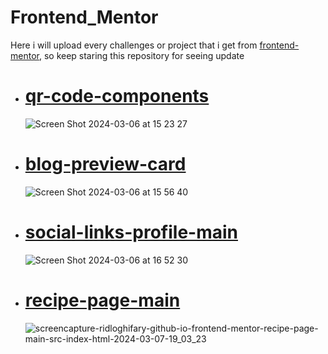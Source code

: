 # Frontend_Mentor

Here i will upload every challenges or project that i get from [frontend-mentor](https://www.frontendmentor.io/), so keep staring this repository for seeing update

- # [qr-code-components](https://ridloghifary.github.io/frontend_mentor/qr-code-component-main/src/index.html)

  ![Screen Shot 2024-03-06 at 15 23 27](https://github.com/RidloGhifary/frontend_mentor/assets/117726043/31129ccf-bd52-452d-8d9d-17ccefd9f892)

- # [blog-preview-card](https://ridloghifary.github.io/frontend_mentor/qr-code-component-main/src/index.html)

  ![Screen Shot 2024-03-06 at 15 56 40](https://github.com/RidloGhifary/frontend_mentor/assets/117726043/0b32b2a4-4db8-4bed-9cff-da3660952b4b)

- # [social-links-profile-main](https://ridloghifary.github.io/frontend_mentor/social-links-profile-main/src/index.html)

  ![Screen Shot 2024-03-06 at 16 52 30](https://github.com/RidloGhifary/frontend_mentor/assets/117726043/5a80f168-f154-4d68-8e5b-4b915faa40a4)

- # [recipe-page-main](https://ridloghifary.github.io/frontend_mentor/recipe-page-main/src/index.html)

  ![screencapture-ridloghifary-github-io-frontend-mentor-recipe-page-main-src-index-html-2024-03-07-19_03_23](https://github.com/RidloGhifary/frontend_mentor/assets/117726043/42d57e53-bad0-49d4-859c-66352ff44f1c)
